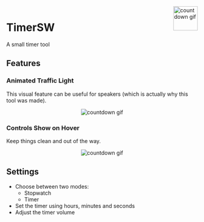 <img src="https://user-images.githubusercontent.com/44530136/149070681-849b5c9d-58b4-4fc4-b166-68c93ed20777.png" alt="countdown gif" align="right" width="64" />
<h1>TimerSW</h1>
A small timer tool

## Features
### Animated Traffic Light
This visual feature can be useful for speakers (which is actually why this tool was made).
<p align="center">
    <img src="https://user-images.githubusercontent.com/44530136/149068529-f68c4ae4-4bad-4a2d-b7a0-bdb7e57a6c8b.gif" alt="countdown gif" />
</p>


### Controls Show on Hover
Keep things clean and out of the way.
<p align="center">
    <img src="https://user-images.githubusercontent.com/44530136/149069510-de40887c-dec7-4e80-8ea0-62a9103d83ec.gif" alt="countdown gif" />
</p>

## Settings
- Choose between two modes:
    - Stopwatch
    - Timer
- Set the timer using hours, minutes and seconds
- Adjust the timer volume
